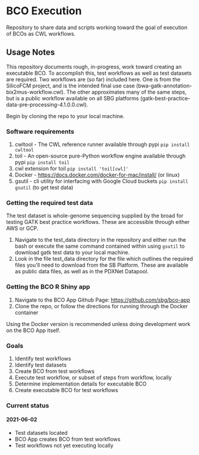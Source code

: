 # BCO Execution

Repository to share data and scripts working toward the goal of execution of BCOs
as CWL workflows.

## Usage Notes

This repository documents rough, in-progress, work toward creating an executable
BCO. To accomplish this, test workflows as well as test datasets are required.
Two workflows are (so far) included here. One is from the SilicoFCM project, and
is the intended final use case (bwa-gatk-annotation-bix2mus-workflow.cwl). The
other approximates many of the same steps, but is a public workflow available on
all SBG platforms (gatk-best-practice-data-pre-processing-4.1.0.0.cwl).

Begin by cloning the repo to your local machine.

### Software requirements

1. cwltool - The CWL reference runner available through pypi `pip install cwltool`
2. toil - An open-source pure-Python workflow engine available through pypi `pip install toil`
3. cwl extension for toil `pip install 'toil[cwl]'`
4. Docker - https://docs.docker.com/docker-for-mac/install/ (or linux)
5. gsutil - cli utility for interfacing with Google Cloud buckets `pip install gsutil` (to get test data)

### Getting the required test data

The test dataset is whole-genome sequencing supplied by the broad for testing
GATK best practice workflows. These are accessible through either AWS or GCP.

1. Navigate to the test_data directory in the repository and either run the bash
or execute the same command contained within using `gsutil` to download gatk test
data to your local machine.
2. Look in the file test_data directory for the file which outlines the required
files you'll need to download from the SB Platform. These are available as public
data files, as well as in the PDXNet Datapool.

### Getting the BCO R Shiny app

1. Navigate to the BCO App Github Page: https://github.com/sbg/bco-app
2. Clone the repo, or follow the directions for running through the Docker container

Using the Docker version is recommended unless doing development work on the BCO App itself.

### Goals

1. Identify test workflows
2. Identify test datasets
3. Create BCO from test workflows
4. Execute test workflow, or subset of steps from workflow, locally
5. Determine implementation details for executable BCO
6. Create executable BCO for test workflows

### Current status

#### 2021-06-02
- Test datasets located
- BCO App creates BCO from test workflows
- Test workflows not yet executing locally
